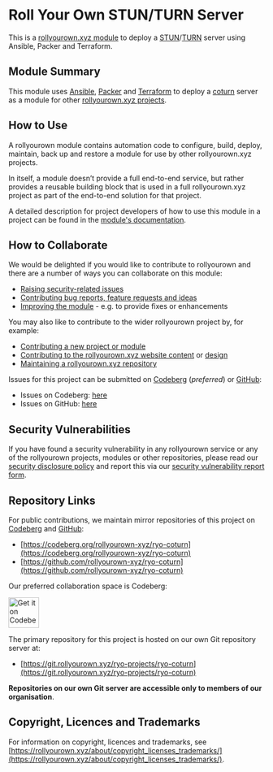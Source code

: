 <!--
SPDX-FileCopyrightText: 2022 Wilfred Nicoll <xyzroller@rollyourown.xyz>
SPDX-License-Identifier: CC-BY-SA-4.0
-->

# Roll Your Own STUN/TURN Server

This is a [rollyourown.xyz module](https://rollyourown.xyz/rollyourown/project_modules/) to deploy a [STUN](https://en.wikipedia.org/wiki/STUN)/[TURN](https://en.wikipedia.org/wiki/Traversal_Using_Relays_around_NAT) server using Ansible, Packer and Terraform.

## Module Summary

This module uses [Ansible](https://www.ansible.com/), [Packer](https://www.packer.io/) and [Terraform](https://www.terraform.io/) to deploy a [coturn](https://github.com/coturn/coturn) server as a module for other [rollyourown.xyz projects](https://rollyourown.xyz/rollyourown/projects/).

## How to Use

A rollyourown module contains automation code to configure, build, deploy, maintain, back up and restore a module for use by other rollyourown.xyz projects.

In itself, a module doesn’t provide a full end-to-end service, but rather provides a reusable building block that is used in a full rollyourown.xyz project as part of the end-to-end solution for that project.

A detailed description for project developers of how to use this module in a project can be found in the [module's documentation](https://rollyourown.xyz/rollyourown/project_modules/ryo-coturn/).

## How to Collaborate

We would be delighted if you would like to contribute to rollyourown and there are a number of ways you can collaborate on this module:

- [Raising security-related issues](https://rollyourown.xyz/collaborate/security_vulnerabilities/)
- [Contributing bug reports, feature requests and ideas](https://rollyourown.xyz/collaborate/bug_reports_feature_requests_ideas/)
- [Improving the module](https://rollyourown.xyz/collaborate/existing_projects_and_modules/) - e.g. to provide fixes or enhancements

You may also like to contribute to the wider rollyourown project by, for example:

- [Contributing a new project or module](https://rollyourown.xyz/collaborate/new_projects_and_modules/)
- [Contributing to the rollyourown.xyz website content](https://rollyourown.xyz/collaborate/website_content/) or [design](https://rollyourown.xyz/collaborate/website_design/)
- [Maintaining a rollyourown.xyz repository](https://rollyourown.xyz/collaborate/working_with_git/what_is_git/#project-maintainer)

Issues for this project can be submitted on [Codeberg](https://codeberg.org/) (_preferred_) or [GitHub](https://github.com/):

- Issues on Codeberg: [here](https://codeberg.org/rollyourown-xyz/ryo-coturn/issues)
- Issues on GitHub: [here](https://github.com/rollyourown-xyz/ryo-coturn/issues)

## Security Vulnerabilities

If you have found a security vulnerability in any rollyourown service or any of the rollyourown projects, modules or other repositories, please read our [security disclosure policy](https://rollyourown.xyz/collaborate/security_vulnerabilities/) and report this via our [security vulnerability report form](https://forms.rollyourown.xyz/security-vulnerability).

## Repository Links

For public contributions, we maintain mirror repositories of this project on [Codeberg](https://codeberg.org) and [GitHub](https://github.com):

- [https://codeberg.org/rollyourown-xyz/ryo-coturn](https://codeberg.org/rollyourown-xyz/ryo-coturn)
- [https://github.com/rollyourown-xyz/ryo-coturn](https://github.com/rollyourown-xyz/ryo-coturn)

Our preferred collaboration space is Codeberg:

<a href="https://codeberg.org/rollyourown-xyz/ryo-coturn"><img alt="Get it on Codeberg" src="https://get-it-on.codeberg.org/get-it-on-blue-on-white.png" height="60"></a>

The primary repository for this project is hosted on our own Git repository server at:

- [https://git.rollyourown.xyz/ryo-projects/ryo-coturn](https://git.rollyourown.xyz/ryo-projects/ryo-coturn)

**Repositories on our own Git server are accessible only to members of our organisation**.

## Copyright, Licences and Trademarks

For information on copyright, licences and trademarks, see [https://rollyourown.xyz/about/copyright_licenses_trademarks/](https://rollyourown.xyz/about/copyright_licenses_trademarks/).
